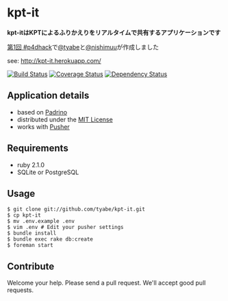 # kpt-it

__kpt-itはKPTによるふりかえりをリアルタイムで共有するアプリケーションです__

[第1回 #p4dhack](https://github.com/prog4designer/hackathon1st/wiki)で[@tyabe](http://twitter.com/tyabe)と[@nishimuu](http://twitter.com/nishimuu)が作成しました

see: http://kpt-it.herokuapp.com/

[![Build Status](https://travis-ci.org/tyabe/kpt-it.png?branch=master)](https://travis-ci.org/tyabe/kpt-it)
[![Coverage Status](https://coveralls.io/repos/tyabe/kpt-it/badge.png?branch=master)](https://coveralls.io/r/tyabe/kpt-it?branch=master)
[![Dependency Status](https://gemnasium.com/tyabe/kpt-it.png)](https://gemnasium.com/tyabe/kpt-it)

## Application details
* based on [Padrino](http://www.padrinorb.com/)
* distributed under the [MIT License](http://tyabe.mit-license.org/)
* works with [Pusher](http://pusher.com/)

## Requirements
* ruby 2.1.0
* SQLite or PostgreSQL

## Usage
```
$ git clone git://github.com/tyabe/kpt-it.git
$ cp kpt-it
$ mv .env.example .env
$ vim .env # Edit your pusher settings
$ bundle install
$ bundle exec rake db:create
$ foreman start
```

## Contribute
Welcome your help. Please send a pull request. We'll accept good pull requests.
